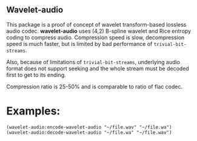 Wavelet-audio
-------------

This package is a proof of concept of wavelet transform-based lossless audio
codec. **wavelet-audio** uses  (4,2) B-spline wavelet and Rice entropy coding to compress
audio. Compression speed is slow, decompression speed is much faster, but is limited by bad
performance of `trivial-bit-streams`.

Also, because of limitations of `trivial-bit-streams`, underlying audio format does not support
seeking and the whole stream must be decoded first to get to its ending.

Compression ratio is 25-50% and is comparable to ratio of flac codec.

Examples:
========

~~~~~~~~{lisp}
(wavelet-audio:encode-wavelet-audio "~/file.wav" "~/file.wa")
(wavelet-audio:decode-wavelet-audio "~/file.wa" "~/file.wav")
~~~~~~~~
